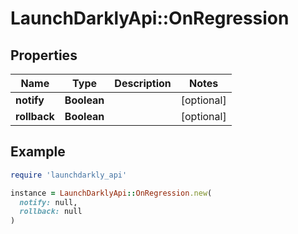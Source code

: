 # LaunchDarklyApi::OnRegression

## Properties

| Name | Type | Description | Notes |
| ---- | ---- | ----------- | ----- |
| **notify** | **Boolean** |  | [optional] |
| **rollback** | **Boolean** |  | [optional] |

## Example

```ruby
require 'launchdarkly_api'

instance = LaunchDarklyApi::OnRegression.new(
  notify: null,
  rollback: null
)
```

